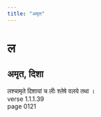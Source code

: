 ```yaml
---
title: "अमृत"
---
```


# ल
## अमृत, दिशा
लश्चामृते दिशायां च लीः श्लेषे वलये तथा ।<BR>verse 1.1.1.39<BR>page 0121

